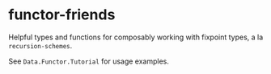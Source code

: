 # functor-friends

Helpful types and functions for composably working with fixpoint types, a la `recursion-schemes`.

See `Data.Functor.Tutorial` for usage examples.